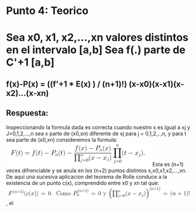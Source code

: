 # Punto 4: Teorico

# Sea x0, x1, x2,...,xn valores distintos en el intervalo [a,b] Sea f(.) parte de C'+1 [a,b]

## f(x)-P(x) = ((f'+1  * E(x) ) / (n+1)!) (x-x0)(x-x1)(x-x2)...(x-xn)

## Respuesta:

Inspeccionando la formula dada es correcta cuando nuestro x es igual a xj y J=0,1,2,...,n sea x parte de (x0,xn) diferente de xj para j = 0,1,2,..,n, y para t sea parte de (x0,xn) consideremos la formula:
![Formula1](formula1.PNG)
Esta es (n+1) veces difrenciable y se anula en los (n+2) puntos distintos x,x0,x1,x2,...,xn. De aqui una sucesiva aplicacion del teorema de Rolle conduce a la existencia de un punto c(x), comprendido entre x0 y xn tal que: ![Formula2](formula2.PNG), el  
